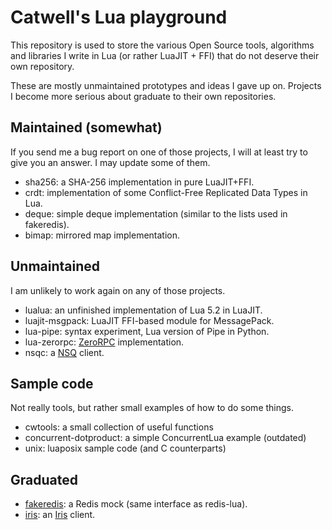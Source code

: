 # Catwell's Lua playground

This repository is used to store the various Open Source tools,
algorithms and libraries I write in Lua (or rather LuaJIT + FFI)
that do not deserve their own repository.

These are mostly unmaintained prototypes and ideas I gave up on.
Projects I become more serious about graduate to their own repositories.

## Maintained (somewhat)

If you send me a bug report on one of those projects,
I will at least try to give you an answer. I may update
some of them.

- sha256: a SHA-256 implementation in pure LuaJIT+FFI.
- crdt: implementation of some Conflict-Free Replicated Data Types in Lua.
- deque: simple deque implementation (similar to the lists used in fakeredis).
- bimap: mirrored map implementation.

## Unmaintained

I am unlikely to work again on any of those projects.

- lualua: an unfinished implementation of Lua 5.2 in LuaJIT.
- luajit-msgpack: LuaJIT FFI-based module for MessagePack.
- lua-pipe: syntax experiment, Lua version of Pipe in Python.
- lua-zerorpc: [ZeroRPC](http://zerorpc.dotcloud.com/) implementation.
- nsqc: a [NSQ](http://nsq.io) client.

## Sample code

Not really tools, but rather small examples of how to do some things.

- cwtools: a small collection of useful functions
- concurrent-dotproduct: a simple ConcurrentLua example (outdated)
- unix: luaposix sample code (and C counterparts)

## Graduated

- [fakeredis](https://github.com/catwell/fakeredis):
a Redis mock (same interface as redis-lua).
- [iris](https://github.com/catwell/iris-lua):
an [Iris](http://iris.karalabe.com/) client.

